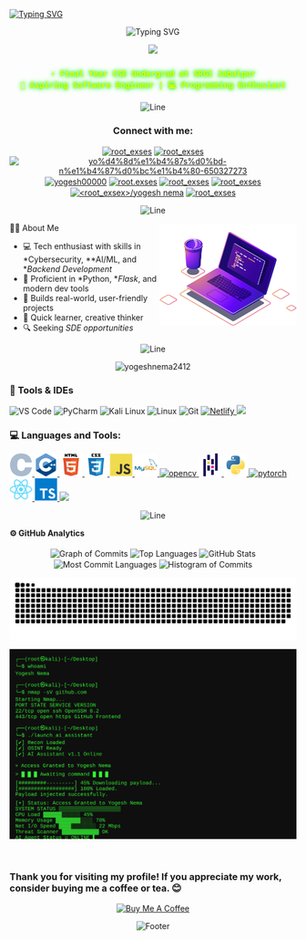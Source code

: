 <a href="https://git.io/typing-svg"><img src="https://readme-typing-svg.demolab.com?font=Bitcount+Grid+Double&weight=300&size=78&letterSpacing=300&duration=5000&pause=1050&color=F7F70A&background=FFF9F900&center=true&vCenter=true&random=true&width=1000&height=100&lines=Hi+I'm+Yogesh+Nema" alt="Typing SVG" /></a>
<!-- 🧠 TYPEWRITER EFFECT (Typing SVG) -->
<p align="center">
  <img src="https://readme-typing-svg.herokuapp.com?font=Michroma&duration=2000&pause=800&color=00FF00&center=true&vCenter=true&width=435&lines=Cybersecurity+Enthusiast;Software+Developer;Backend+Developer" alt="Typing SVG" />
</p>

<!-- 🔓 ACCESS DENIED SECTION -->
<div align="center">
  <img src="https://readme-typing-svg.demolab.com?font=Fira+Code&size=18&pause=1500&color=FF0000&center=true&width=600&lines=Access+Granted+%F0%9F%94%92;Bypassing+Firewall...;cd+~/root@exses" />

  <h3 align="center" style="color:#DFF709FF; font-family: 'Courier New', monospace; text-shadow: 0 0 5px #00ff00, 0 0 10px #00ff00;">
  <code>⚡ Final Year CSE Undergrad at SRGI Jabalpur</code><br>
  <code>🚀 Aspiring Software Engineer | 💻 Programming Enthusiast</code>
</h3>

  <!-- Divider line -->
<p align="center">
  <img src="https://user-images.githubusercontent.com/85225156/171937799-8fc9e255-9889-4642-9c92-6df85fb86e82.gif" alt="Line" />
</p>

</div>

<h3 align="center">Connect with me:</h3>
<p align="center">
<a href="https://dev.to/root_exses" target="blank"><img align="center" src="https://raw.githubusercontent.com/rahuldkjain/github-profile-readme-generator/master/src/images/icons/Social/devto.svg" alt="root_exses" height="30" width="40" /></a>
<a href="https://twitter.com/root_exses" target="blank"><img align="center" src="https://raw.githubusercontent.com/rahuldkjain/github-profile-readme-generator/master/src/images/icons/Social/twitter.svg" alt="root_exses" height="30" width="40" /></a>
<a href="https://linkedin.com/in/yo%d4%8d%e1%b4%87s%d0%bd-n%e1%b4%87%d0%bc%e1%b4%80-650327273" target="blank"><img align="center" src="https://raw.githubusercontent.com/rahuldkjain/github-profile-readme-generator/master/src/images/icons/Social/linked-in-alt.svg" alt="yo%d4%8d%e1%b4%87s%d0%bd-n%e1%b4%87%d0%bc%e1%b4%80-650327273" height="30" width="40" /></a>
<a href="https://kaggle.com/yogesh00000" target="blank"><img align="center" src="https://raw.githubusercontent.com/rahuldkjain/github-profile-readme-generator/master/src/images/icons/Social/kaggle.svg" alt="yogesh00000" height="30" width="40" /></a>
<a href="https://instagram.com/root.exses" target="blank"><img align="center" src="https://raw.githubusercontent.com/rahuldkjain/github-profile-readme-generator/master/src/images/icons/Social/instagram.svg" alt="root.exses" height="30" width="40" /></a>
<a href="https://www.leetcode.com/root_exses" target="blank"><img align="center" src="https://raw.githubusercontent.com/rahuldkjain/github-profile-readme-generator/master/src/images/icons/Social/leet-code.svg" alt="root_exses" height="30" width="40" /></a>
<a href="https://www.hackerearth.com/root_exses" target="blank"><img align="center" src="https://raw.githubusercontent.com/rahuldkjain/github-profile-readme-generator/master/src/images/icons/Social/hackerearth.svg" alt="root_exses" height="30" width="40" /></a>
<a href="https://auth.geeksforgeeks.org/user/<root_exsex>/yogesh nema" target="blank"><img align="center" src="https://raw.githubusercontent.com/rahuldkjain/github-profile-readme-generator/master/src/images/icons/Social/geeks-for-geeks.svg" alt="<root_exsex>/yogesh nema" height="30" width="40" /></a>
<a href="https://discord.gg/root_exses" target="blank"><img align="center" src="https://raw.githubusercontent.com/rahuldkjain/github-profile-readme-generator/master/src/images/icons/Social/discord.svg" alt="root_exses" height="30" width="40" /></a>
</p>

 <!-- Divider line -->
<p align="center">
  <img src="https://user-images.githubusercontent.com/85225156/171937799-8fc9e255-9889-4642-9c92-6df85fb86e82.gif" alt="Line" />
</p>

<img src="https://github.com/Princegupta101/Princegupta101/blob/main/Assets/illustration.png?raw=true" width="240px" height="180px" align="right"> 

👨‍💻 About Me

- 💻 Tech enthusiast with skills in *Cybersecurity, **AI/ML, and **Backend Development*
- 🐍 Proficient in *Python, **Flask*, and modern dev tools
- 🚀 Builds real-world, user-friendly projects
- 🧠 Quick learner, creative thinker
- 🔍 Seeking *SDE opportunities*
  

 <!-- Divider line -->
<p align="center">
  <img src="https://user-images.githubusercontent.com/85225156/171937799-8fc9e255-9889-4642-9c92-6df85fb86e82.gif" alt="Line" />
</p>

<p align="center"> <img src="https://komarev.com/ghpvc/?username=yogeshnema2412&label=Profile%20views&color=0e75b6&style=flat" alt="yogeshnema2412" /> </p>



### 🧠 Tools & IDEs

<p align="left">
  <!-- VS Code -->
  <img src="https://cdn.jsdelivr.net/gh/devicons/devicon/icons/vscode/vscode-original.svg" alt="VS Code" width="40" height="40" title="Visual Studio Code"/>

  <!-- PyCharm -->
  <img src="https://resources.jetbrains.com/storage/products/pycharm/img/meta/pycharm_logo_300x300.png" alt="PyCharm" width="40" height="40" title="PyCharm"/>

  <!-- Kali Linux -->
  <img src="https://upload.wikimedia.org/wikipedia/commons/2/2b/Kali-dragon-icon.svg" alt="Kali Linux" width="40" height="40" title="Kali Linux"/>

  <!-- Linux -->
  <img src="https://cdn.jsdelivr.net/gh/devicons/devicon/icons/linux/linux-original.svg" alt="Linux" width="40" height="40" title="Linux"/>
  
  <!-- Git -->
  <img src="https://cdn.jsdelivr.net/gh/devicons/devicon/icons/git/git-original.svg" alt="Git" width="40" height="40" title="Git"/>
  
  <!-- Netlify -->
<a href="https://www.netlify.com/" target="_blank" rel="noreferrer">
  <img src="https://www.vectorlogo.zone/logos/netlify/netlify-icon.svg" alt="Netlify" width="40" height="40"/>
</a>

  <a href="https://skillicons.dev">
    <img src="https://skillicons.dev/icons?i=vercel,github" />
  </a>
</p>


<h3 align="left">💻 Languages and Tools:</h3>
<p align="left">

  <!-- C -->
  <a href="https://www.cprogramming.com/" target="_blank" rel="noreferrer">
    <img src="https://raw.githubusercontent.com/devicons/devicon/master/icons/c/c-original.svg" alt="c" width="40" height="40"/>
  </a>

  <!-- C++ -->
  <a href="https://www.w3schools.com/cpp/" target="_blank" rel="noreferrer">
    <img src="https://raw.githubusercontent.com/devicons/devicon/master/icons/cplusplus/cplusplus-original.svg" alt="cplusplus" width="40" height="40"/>
  </a>

  <!-- HTML5 -->
  <a href="https://www.w3.org/html/" target="_blank" rel="noreferrer">
    <img src="https://raw.githubusercontent.com/devicons/devicon/master/icons/html5/html5-original-wordmark.svg" alt="html5" width="40" height="40"/>
  </a>

  <!-- CSS3 -->
  <a href="https://www.w3schools.com/css/" target="_blank" rel="noreferrer">
    <img src="https://raw.githubusercontent.com/devicons/devicon/master/icons/css3/css3-original-wordmark.svg" alt="css3" width="40" height="40"/>
  </a>

  <!-- JavaScript -->
  <a href="https://developer.mozilla.org/en-US/docs/Web/JavaScript" target="_blank" rel="noreferrer">
    <img src="https://raw.githubusercontent.com/devicons/devicon/master/icons/javascript/javascript-original.svg" alt="javascript" width="40" height="40"/>
  </a>


  <!-- MySQL -->
  <a href="https://www.mysql.com/" target="_blank" rel="noreferrer">
    <img src="https://raw.githubusercontent.com/devicons/devicon/master/icons/mysql/mysql-original-wordmark.svg" alt="mysql" width="40" height="40"/>
  </a>

  <!-- OpenCV -->
  <a href="https://opencv.org/" target="_blank" rel="noreferrer">
    <img src="https://www.vectorlogo.zone/logos/opencv/opencv-icon.svg" alt="opencv" width="40" height="40"/>
  </a>

  <!-- Pandas -->
  <a href="https://pandas.pydata.org/" target="_blank" rel="noreferrer">
    <img src="https://raw.githubusercontent.com/devicons/devicon/2ae2a900d2f041da66e950e4d48052658d850630/icons/pandas/pandas-original.svg" alt="pandas" width="40" height="40"/>
  </a>

  <!-- Python -->
  <a href="https://www.python.org" target="_blank" rel="noreferrer">
    <img src="https://raw.githubusercontent.com/devicons/devicon/master/icons/python/python-original.svg" alt="python" width="40" height="40"/>
  </a>

  <!-- PyTorch -->
  <a href="https://pytorch.org/" target="_blank" rel="noreferrer">
    <img src="https://www.vectorlogo.zone/logos/pytorch/pytorch-icon.svg" alt="pytorch" width="40" height="40"/>
  </a>

<!-- React.js -->
  <a href="https://reactjs.org/" target="_blank" rel="noreferrer">
    <img src="https://raw.githubusercontent.com/devicons/devicon/master/icons/react/react-original.svg" alt="react" width="40" height="40"/>
  </a>

<!-- TypeScript -->
  <a href="https://www.typescriptlang.org/" target="_blank" rel="noreferrer">
    <img src="https://raw.githubusercontent.com/devicons/devicon/master/icons/typescript/typescript-original.svg" alt="typescript" width="40" height="40"/>
  </a>

  <a href="https://skillicons.dev">
    <img src="https://skillicons.dev/icons?i=bash,flask" />
  </a>

</p>

<!-- Divider line -->
<p align="center">
  <img src="https://user-images.githubusercontent.com/85225156/171937799-8fc9e255-9889-4642-9c92-6df85fb86e82.gif" alt="Line" />
</p>



<!-- GitHub Analytics -->
<summary><b>⚙️ GitHub Analytics</b></summary><br>
  <div align="center">
    <!-- Graph of Commits -->
    <img align="center" height="155em "  src="https://github-profile-summary-cards.vercel.app/api/cards/profile-details?username=Yogeshnema2412&theme=github_dark" alt="Graph of Commits" />
    <!-- Repositories per language -->
    <img align="center" height="155em"  src="http://github-profile-summary-cards.vercel.app/api/cards/repos-per-language?username=Yogeshnema2412&theme=github_dark" alt="Top Languages" />
    <!-- GitHub stats -->
    <img align="center" height="155em"  src="http://github-profile-summary-cards.vercel.app/api/cards/stats?username=Yogeshnema2412&theme=github_dark" alt="GitHub Stats" />
      <!-- Repositories per language -->
    <img align="center" height="155em"  src="http://github-profile-summary-cards.vercel.app/api/cards/most-commit-language?username=Yogeshnema2412&theme=github_dark" alt="Most Commit Languages" />
    <!-- Histogram of Commits -->
    <img align="center" height="155em" src="https://github-profile-summary-cards.vercel.app/api/cards/productive-time?username=Yogeshnema2412&theme=github_dark" alt="Histogram of Commits" /></br>
  </div>

<p align="center">
  <img src="https://raw.githubusercontent.com/Platane/snk/output/github-contribution-grid-snake.svg" alt="Matrix Line" />
</p>

<!-- Embed this SVG in your README.md -->

<p align="center">
  <img src="full_kali_terminal.svg" alt="Real Kali Terminal SVG" />
</p>



  </br>
<p align="center">
  <h3><b>Thank you for visiting my profile! If you appreciate my work, consider buying me a coffee or tea. 😊</b></h3>
</p>
<p align="center">
  <a href="https://buymeacoffee.com/sayyadmast3" target="_blank">
    <img src="https://cdn.buymeacoffee.com/buttons/v2/default-red.png" alt="Buy Me A Coffee" width="150"/>
  </a>
</p>
<p align="center">
  <img src="https://capsule-render.vercel.app/api?type=waving&color=gradient&height=60&section=footer" alt="Footer"/>
</p>
